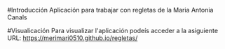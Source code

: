 #Introducción
Aplicación para trabajar con regletas de la Maria Antonia Canals

#Visualicación
Para visualizar l'aplicación podeís acceder a la asiguiente URL: https://merimari0510.github.io/regletas/


